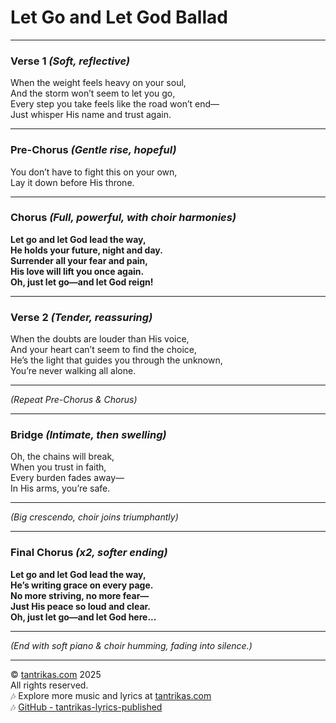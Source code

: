 # Let Go and Let God Ballad
---

### Verse 1 *(Soft, reflective)*  
When the weight feels heavy on your soul,  
And the storm won’t seem to let you go,  
Every step you take feels like the road won’t end—  
Just whisper His name and trust again.

---

### Pre-Chorus *(Gentle rise, hopeful)*  
You don’t have to fight this on your own,  
Lay it down before His throne.

---

### Chorus *(Full, powerful, with choir harmonies)*  
**Let go and let God lead the way,**  
**He holds your future, night and day.**  
**Surrender all your fear and pain,**  
**His love will lift you once again.**  
**Oh, just let go—and let God reign!**

---

### Verse 2 *(Tender, reassuring)*  
When the doubts are louder than His voice,  
And your heart can’t seem to find the choice,  
He’s the light that guides you through the unknown,  
You’re never walking all alone.

---

*(Repeat Pre-Chorus & Chorus)*

---

### Bridge *(Intimate, then swelling)*  
Oh, the chains will break,  
When you trust in faith,  
Every burden fades away—  
In His arms, you’re safe.

---

*(Big crescendo, choir joins triumphantly)*

---

### Final Chorus *(x2, softer ending)*  
**Let go and let God lead the way,**  
**He’s writing grace on every page.**  
**No more striving, no more fear—**  
**Just His peace so loud and clear.**  
**Oh, just let go—and let God here...**

---

*(End with soft piano & choir humming, fading into silence.)*

---

© [tantrikas.com](https://tantrikas.com) 2025  
All rights reserved.  
🎶 Explore more music and lyrics at [tantrikas.com](https://tantrikas.com)  
🎶 [GitHub - tantrikas-lyrics-published](https://github.com/tantrikas/tantrikas-lyrics-published)
